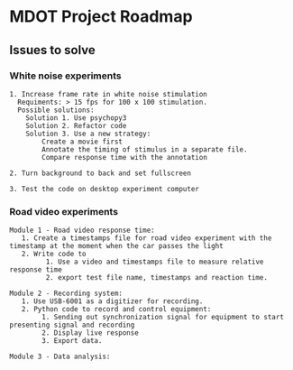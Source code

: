 # MDOT Project Roadmap 
## Issues to solve
### White noise experiments
    1. Increase frame rate in white noise stimulation
      Requiments: > 15 fps for 100 x 100 stimulation.
      Possible solutions:
        Solution 1. Use psychopy3  
        Solution 2. Refactor code
        Solution 3. Use a new strategy: 
            Create a movie first
            Annotate the timing of stimulus in a separate file.
            Compare response time with the annotation

    2. Turn background to back and set fullscreen

    3. Test the code on desktop experiment computer
    
### Road video experiments
    Module 1 - Road video response time:
       1. Create a timestamps file for road video experiment with the timestamp at the moment when the car passes the light
       2. Write code to 
             1. Use a video and timestamps file to measure relative response time
             2. export test file name, timestamps and reaction time. 
    
    Module 2 - Recording system:
       1. Use USB-6001 as a digitizer for recording. 
       2. Python code to record and control equipment: 
            1. Sending out synchronization signal for equipment to start presenting signal and recording
            2. Display live response
            3. Export data. 
            
    Module 3 - Data analysis:
